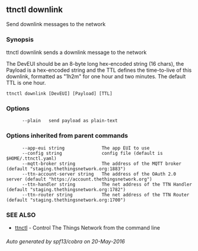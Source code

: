 ## ttnctl downlink

Send downlink messages to the network

### Synopsis


ttnctl downlink sends a downlink message to the network

The DevEUI should be an 8-byte long hex-encoded string (16 chars), the Payload
is a hex-encoded string and the TTL defines the time-to-live of this downlink,
formatted as "1h2m" for one hour and two minutes. The default TTL is one hour.

```
ttnctl downlink [DevEUI] [Payload] [TTL]
```

### Options

```
      --plain   send payload as plain-text
```

### Options inherited from parent commands

```
      --app-eui string              The app EUI to use
      --config string               config file (default is $HOME/.ttnctl.yaml)
      --mqtt-broker string          The address of the MQTT broker (default "staging.thethingsnetwork.org:1883")
      --ttn-account-server string   The address of the OAuth 2.0 server (default "https://account.thethingsnetwork.org")
      --ttn-handler string          The net address of the TTN Handler (default "staging.thethingsnetwork.org:1782")
      --ttn-router string           The net address of the TTN Router (default "staging.thethingsnetwork.org:1700")
```

### SEE ALSO
* [ttnctl](ttnctl)	 - Control The Things Network from the command line

###### Auto generated by spf13/cobra on 20-May-2016
